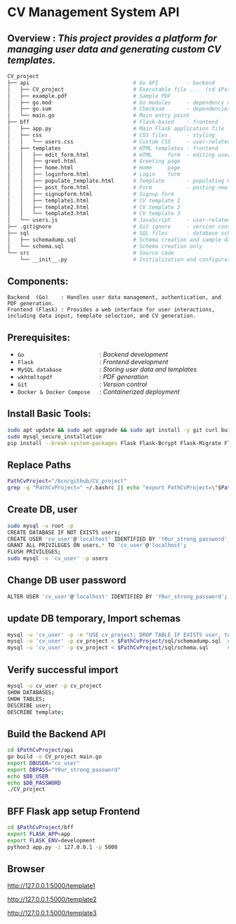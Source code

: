 # CV Management System API

## Overview : _This project provides a platform for managing user data and generating custom CV templates._

```sh
CV_project
├── api                                 # Go API         - backend
│   ├── CV_project                      # Executable file ...  (cd $PathCvProject/api && go build -o CV_project main.go)
│   ├── example.pdf                     # Sample PDF
│   ├── go.mod                          # Go modules     - dependency management
│   ├── go.sum                          # Checksum       - dependencies
│   └── main.go                         # Main entry point
├── bff                                 # Flask-based    - frontend
│   ├── app.py                          # Main Flask application file
│   ├── css                             # CSS files      - styling
│   │   └── users.css                   # Custom CSS     - user-related pages
│   ├── templates                       # HTML templates - frontend
│   │   ├── edit_form.html              # HTML     form  - editing user data
│   │   ├── greet.html                  # Greeting page
│   │   ├── home.html                   # Home     page
│   │   ├── loginform.html              # Login    form
│   │   ├── populate_template.html      # Template       - populating CVs
│   │   ├── post_form.html              # Form           - posting new content
│   │   ├── signupform.html             # Signup form
│   │   ├── template1.html              # CV template 1
│   │   ├── template2.html              # CV template 2
│   │   └── template3.html              # CV template 3
│   └── users.js                        # JavaScript     - user-related functionality
├── .gitignore                          # Git ignore     - version control
├── sql                                 # SQL files      - database schema
│   ├── schemadump.sql                  # Schema creation and sample data
│   └── schema.sql                      # Schema creation only
└── src                                 # Source code
    └── __init__.py                     # Initialization and configuration
```

## Components:

    Backend  (Go)    : Handles user data management, authentication, and PDF generation.
    Frontend (Flask) : Provides a web interface for user interactions, including data input, template selection, and CV generation.

## Prerequisites:

- `Go                        `: _Backend development_
- `Flask                     `: _Frontend development_
- `MySQL database            `: _Storing user data and templates_
- `wkhtmltopdf               `: _PDF generation_
- `Git                       `: _Version control_
- `Docker & Docker Compose   `: _Containerized deployment_

## Install Basic Tools:

```sh
sudo apt update && sudo apt upgrade && sudo apt install -y git curl build-essential golang-go python3 python3-pip wkhtmltopdf docker.io docker-compose selinux-utils curl mysql-server
sudo mysql_secure_installation
pip install --break-system-packages Flask Flask-Bcrypt Flask-Migrate Flask-SQLAlchemy
```


## Replace Paths

```sh
PathCvProject="/bcn/github/CV_project"
grep -q "PathCvProject=" ~/.bashrc || echo "export PathCvProject=\"$PathCvProject\"                                         # Set path to CV project." >> ~/.bashrc && source ~/.bashrc
```

## Create DB, user

```sh
sudo mysql -u root -p
CREATE DATABASE IF NOT EXISTS users;
CREATE USER 'cv_user'@'localhost' IDENTIFIED BY 'Y0ur_strong_password';
GRANT ALL PRIVILEGES ON users.* TO 'cv_user'@'localhost';
FLUSH PRIVILEGES;
sudo mysql -u 'cv_user' -p users

```

## Change DB user password

```sh
ALTER USER 'cv_user'@'localhost' IDENTIFIED BY 'Y0ur_strong_password';
```

## update DB temporary, Import schemas
```sh
mysql -u 'cv_user' -p -e "USE cv_project; DROP TABLE IF EXISTS user, template;"
mysql -u 'cv_user' -p cv_project < $PathCvProject/sql/schemadump.sql  # with    user 
mysql -u 'cv_user' -p cv_project < $PathCvProject/sql/schema.sql      # without user
```

## Verify successful import

```sh
mysql -u cv_user -p cv_project
SHOW DATABASES;
SHOW TABLES;
DESCRIBE user;
DESCRIBE template;
```

## Build the Backend API

```sh
cd $PathCvProject/api
go build -o CV_project main.go
export DBUSER="cv_user"
export DBPASS="Y0ur_strong_password"
echo $DB_USER
echo $DB_PASSWORD
./CV_project
```

## BFF Flask app setup Frontend

```sh
cd $PathCvProject/bff
export FLASK_APP=app
export FLASK_ENV=development
python3 app.py -i 127.0.0.1 -p 5000
```


## Browser

http://127.0.0.1:5000/template1

http://127.0.0.1:5000/template2

http://127.0.0.1:5000/template3


